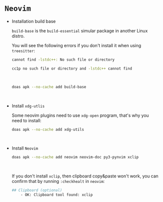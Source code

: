 # `Neovim`

- Installation build base

    `build-base` is the `build-essential` simular package in another Linux distro.

    You will see the following errors if you don't install it when using `treesitter`:

    ```bash
    cannot find -lstdc++: No such file or directory

    cc1p no such file or directory and -lstdc++ cannot find
    ```

    </br>

    ```bash
    doas apk --no-cache add build-base
    ```

    </br>

- Install `xdg-utlis`

    Some neovim plugins need to use `xdg-open` program, that's why you need to 
    install:

    ```bash
    doas apk --no-cache add xdg-utils
    ```

    </br>

- Install `Neovim`

    ```bash
    doas apk --no-cache add neovim neovim-doc py3-pynvim xclip
    ```

    </br>

    If you don't install `xclip`, then clipboard copy&paste won't work, you can
    confirm that by running `:checkhealt` in `neovim`:

    ```bash
    ## Clipboard (optional)
        - OK: Clipboard tool found: xclip
    ```

    </br>

